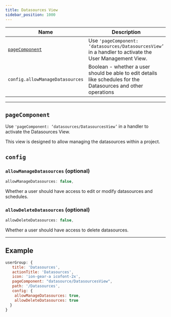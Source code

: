 ```yaml
---
title: Datasources View
sidebar_position: 1000
---
```


|Name|Description|
|---|---|
|[`pageComponent`](#pageComponent)|Use `'pageComponent: ‘datasources/DatasourcesView’` in a handler to activate the User Management View.|
|`config.allowManageDatasources`|Boolean - whether a user should be able to edit details like schedules for the Datasources and other operations|

---

## `pageComponent`

Use `'pageComponent: ‘datasources/DatasourcesView’` in a handler to activate the Datasources View.

This view is designed to allow managing the datasources within a project.

## `config`

### `allowManageDatasources` (optional)

```jsx
allowManageDatasources: false,
```

Whether a user should have access to edit or modify datasources and schedules.

### `allowDeleteDatasources` (optional)

```jsx
allowDeleteDatasources: false,
```

Whether a user should have access to delete datasources.

---

## Example

```jsx
userGroup: {
   title: 'Datasources',
   actionTitle: 'Datasources',
   icon: 'ion-gear-a icofont-2x',
   pageComponent: "datasource/DatasourcesView",
   path: '/Datasources',
   config: {
    allowManageDatasources: true,
    allowDeleteDatasources: true
  }
}
```
